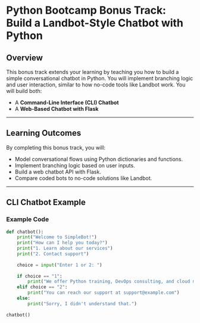 # Python Bootcamp Bonus Track: Build a Landbot-Style Chatbot with Python

## Overview

This bonus track extends your learning by teaching you how to build a simple conversational chatbot in Python. You will implement branching logic and user interaction, similar to how no-code tools like Landbot work. You will build both:

- A **Command-Line Interface (CLI) Chatbot**  
- A **Web-Based Chatbot with Flask**

---

## Learning Outcomes

By completing this bonus track, you will:
- Model conversational flows using Python dictionaries and functions.
- Implement branching logic based on user inputs.
- Build a web chatbot API with Flask.
- Compare coded bots to no-code solutions like Landbot.

---

## CLI Chatbot Example

### Example Code

```python
def chatbot():
    print("Welcome to SimpleBot!")
    print("How can I help you today?")
    print("1. Learn about our services")
    print("2. Contact support")
    
    choice = input("Enter 1 or 2: ")
    
    if choice == "1":
        print("We offer Python training, DevOps consulting, and cloud migration services.")
    elif choice == "2":
        print("You can reach our support at support@example.com")
    else:
        print("Sorry, I didn't understand that.")
        
chatbot()
